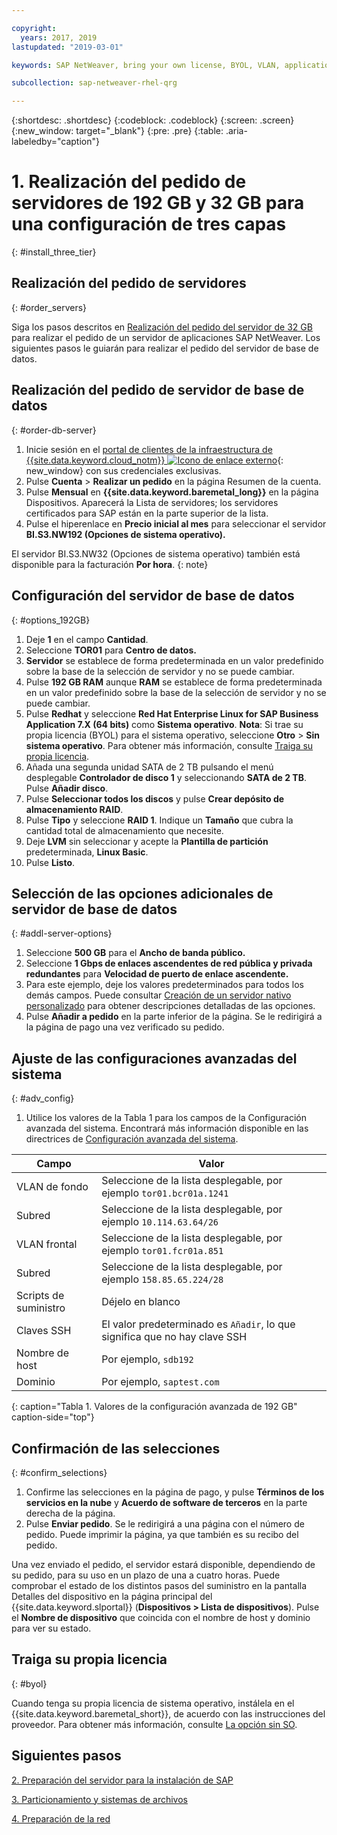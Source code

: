 ```yaml
---

copyright:
  years: 2017, 2019
lastupdated: "2019-03-01"

keywords: SAP NetWeaver, bring your own license, BYOL, VLAN, application server, database server, three-tier, SAP certified servers

subcollection: sap-netweaver-rhel-qrg

---
```


{:shortdesc: .shortdesc}
{:codeblock: .codeblock}
{:screen: .screen}
{:new_window: target="_blank"}
{:pre: .pre}
{:table: .aria-labeledby="caption"}

# 1. Realización del pedido de servidores de 192 GB y 32 GB para una configuración de tres capas
{: #install_three_tier}

## Realización del pedido de servidores
{: #order_servers}

Siga los pasos descritos en [Realización del pedido del servidor de 32 GB](/docs/infrastructure/sap-netweaver-rhel-qrg?topic=sap-netweaver-rhel-qrg-install_32GB#order_32GB) para realizar el pedido de un servidor de aplicaciones SAP NetWeaver. Los siguientes pasos le guiarán para realizar el pedido del servidor de base de datos.

## Realización del pedido de servidor de base de datos
{: #order-db-server}

1. Inicie sesión en el [portal de clientes de la infraestructura de {{site.data.keyword.cloud_notm}} ![Icono de enlace externo](../icons/launch-glyph.svg "Icono de enlace externo")](https://control.softlayer.com){: new_window} con sus credenciales exclusivas.
2. Pulse **Cuenta** > **Realizar un pedido** en la página Resumen de la cuenta.
3. Pulse **Mensual** en **{{site.data.keyword.baremetal_long}}** en la página Dispositivos. Aparecerá la Lista de servidores; los servidores certificados para SAP están en la parte superior de la lista.
4. Pulse el hiperenlace en **Precio inicial al mes** para seleccionar el servidor **BI.S3.NW192 (Opciones de sistema operativo).**

El servidor BI.S3.NW32 (Opciones de sistema operativo) también está disponible para la facturación **Por hora**.
{: note}

## Configuración del servidor de base de datos
{: #options_192GB}

1. Deje **1** en el campo **Cantidad**.
2. Seleccione **TOR01** para **Centro de datos.**
3. **Servidor** se establece de forma predeterminada en un valor predefinido sobre la base de la selección de servidor y no se puede cambiar.
4. Pulse **192 GB RAM** aunque **RAM** se establece de forma predeterminada en un valor predefinido sobre la base de la selección de servidor y no se puede cambiar.
5. Pulse **Redhat** y seleccione **Red Hat Enterprise Linux for SAP Business Application 7.X (64 bits)** como **Sistema operativo**. **Nota**: Si trae su propia licencia (BYOL) para el sistema operativo, seleccione **Otro** > **Sin sistema operativo**. Para obtener más información, consulte [Traiga su propia licencia](#byol).
6. Añada una segunda unidad SATA de 2 TB pulsando el menú desplegable **Controlador de disco 1** y seleccionando **SATA de 2 TB**. Pulse **Añadir disco**.
7. Pulse **Seleccionar todos los discos** y pulse **Crear depósito de almacenamiento RAID**.
8. Pulse **Tipo** y seleccione **RAID 1**. Indique un **Tamaño** que cubra la cantidad total de almacenamiento que necesite.
9. Deje **LVM** sin seleccionar y acepte la **Plantilla de partición** predeterminada, **Linux Basic**.
10. Pulse **Listo**.

## Selección de las opciones adicionales de servidor de base de datos
{: #addl-server-options}

1. Seleccione **500 GB** para el **Ancho de banda público.**
2. Seleccione **1 Gbps de enlaces ascendentes de red pública y privada redundantes** para **Velocidad de puerto de enlace ascendente.**
3. Para este ejemplo, deje los valores predeterminados para todos los demás campos. Puede consultar [Creación de un servidor nativo personalizado](/docs/bare-metal?topic=bare-metal-ordering-baremetal-server#addl-server-options) para obtener descripciones detalladas de las opciones.
4.	Pulse **Añadir a pedido** en la parte inferior de la página. Se le redirigirá a la página de pago una vez verificado su pedido.

## Ajuste de las configuraciones avanzadas del sistema
{: #adv_config}

1. Utilice los valores de la Tabla 1 para los campos de la Configuración avanzada del sistema. Encontrará más información disponible en las directrices de [Configuración avanzada del sistema](/docs/bare-metal?topic=bare-metal-ordering-baremetal-server#adv-system-config).

|              Campo               |      Valor                                                           |
| -------------------------------- | -------------------------------------------------------------------- |
|VLAN de fondo                      | Seleccione de la lista desplegable, por ejemplo `tor01.bcr01a.1241`     |
|Subred                            | Seleccione de la lista desplegable, por ejemplo `10.114.63.64/26`       |
|VLAN frontal                     | Seleccione de la lista desplegable, por ejemplo `tor01.fcr01a.851`      |
|Subred                            | Seleccione de la lista desplegable, por ejemplo `158.85.65.224/28`      |
|Scripts de suministro                 | Déjelo en blanco                                                          |
|Claves SSH                          | El valor predeterminado es `Añadir`, lo que significa que no hay clave SSH                            |
|Nombre de host                          | Por ejemplo, `sdb192`                                                |
|Dominio                            | Por ejemplo, `saptest.com`                                           |
{: caption="Tabla 1. Valores de la configuración avanzada de 192 GB" caption-side="top"}  

## Confirmación de las selecciones
{: #confirm_selections}

1. Confirme las selecciones en la página de pago, y pulse **Términos de los servicios en la nube** y **Acuerdo de software de terceros** en la parte derecha de la página.
2. Pulse **Enviar pedido**. Se le redirigirá a una página con el número de pedido. Puede imprimir la página, ya que también es su recibo del pedido.

Una vez enviado el pedido, el servidor estará disponible, dependiendo de su pedido, para su uso en un plazo de una a cuatro horas. Puede comprobar el estado de los distintos pasos del suministro en la pantalla Detalles del dispositivo en la página principal del {{site.data.keyword.slportal}} (**Dispositivos > Lista de dispositivos**). Pulse el **Nombre de dispositivo** que coincida con el nombre de host y dominio para ver su estado.

## Traiga su propia licencia
{: #byol}

Cuando tenga su propia licencia de sistema operativo, instálela en el {{site.data.keyword.baremetal_short}}, de acuerdo con las instrucciones del proveedor. Para obtener más información, consulte [La opción sin SO](/docs/bare-metal?topic=bare-metal-the-no-os-option#how-to-install-an-operating-system-on-a-no-os-server-).

## Siguientes pasos

  [2. Preparación del servidor para la instalación de SAP](/docs/infrastructure/sap-netweaver-rhel-qrg?topic=sap-netweaver-rhel-qrg-prepare_256GB)

  [3. Particionamiento y sistemas de archivos](/docs/infrastructure/sap-netweaver-rhel-qrg?topic=sap-netweaver-rhel-qrg-3-partitioning-and-file-systems)

  [4. Preparación de la red](/docs/infrastructure/sap-netweaver-rhel-qrg?topic=sap-netweaver-rhel-qrg-network#network)
